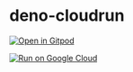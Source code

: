 # deno-cloudrun

[![Open in Gitpod](https://gitpod.io/button/open-in-gitpod.svg)](https://gitpod.io#https://github.com/narumincho/deno-cloudrun)

[![Run on Google Cloud](https://deploy.cloud.run/button.svg)](https://deploy.cloud.run/?git_repo=https://github.com/narumincho/deno-cloudrun)
